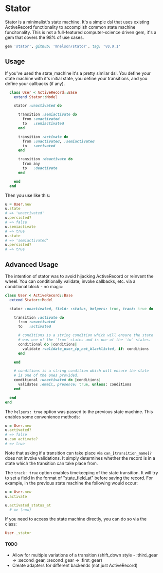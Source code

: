 # Stator

Stator is a minimalist's state machine. It's a simple dsl that uses existing ActiveRecord functionality to accomplish common state machine funcitonality. This is not a full-featured computer-science driven gem, it's a gem that covers the 98% of use cases.

```ruby
gem 'stator', github: 'mnelson/stator', tag: 'v0.0.1'
```

## Usage

If you've used the state_machine it's a pretty similar dsl. You define your state machine with it's initial state, you define your transitions, and you define your callbacks (if any).

```ruby
  class User < ActiveRecord::Base
    extend Stator::Model

    stator :unactivated do

      transition :semiactivate do
        from :unactivated
        to   :semiactivated
      end

      transition :activate do
        from :unactivated, :semiactivated
        to   :activated
      end

      transition :deactivate do
        from any
        to   :deactivate
      end

    end
  end
```

Then you use like this:

```ruby
u = User.new
u.state
# => 'unactivated'
u.persisted?
# => false
u.semiactivate
# => true
u.state
# => 'semiactivated'
u.persisted?
# => true
```

## Advanced Usage

The intention of stator was to avoid hijacking ActiveRecord or reinvent the wheel. You can conditionally validate, invoke callbacks, etc. via a conditional block - no magic:

```ruby
class User < ActiveRecord::Base
  extend Stator::Model

  stator :unactivated, field: :status, helpers: true, track: true do

    transition :activate do
      from :unactivated
      to   :activated

      # conditions is a string condition which will ensure the state 
      # was one of the `from` states and is one of the `to` states.
      conditional do |conditions|
        validate :validate_user_ip_not_blacklisted, if: conditions
      end

    end

    # conditions is a string condition which will ensure the state 
    # is one of the ones provided.
    conditional :unactivated do |conditions|
      validates :email, presence: true, unless: conditions
    end

  end
end
```
The `helpers: true` option was passed to the previous state machine. This enables some convenience methods:

```ruby
u = User.new
u.activated?
# => false
u.can_activate?
# => true
```

Note that asking if a transition can take place via `can_[transition_name]?` does not invoke validations. It simply determines whether the record is in a state which the transition can take place from.


The `track: true` option enables timekeeping of the state transition. It will try to set a field in the format of "state_field_at" before saving the record. For example, in the previous state machine the following would occur:

```ruby
u = User.new
u.activate

u.activated_status_at
  # => (now)
```

If you need to access the state machine directly, you can do so via the class:

```ruby
User._stator
```

#### TODO

* Allow for multiple variations of a transition (shift_down style - :third_gear => :second_gear, :second_gear => :first_gear)
* Create adapters for different backends (not just ActiveRecord)